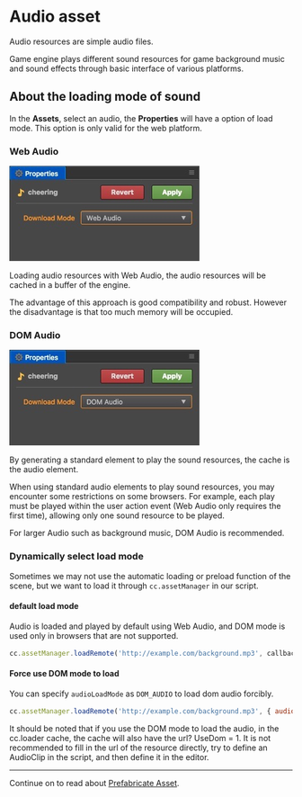 # Audio asset

Audio resources are simple audio files.

Game engine plays different sound resources for game background music and sound effects through basic interface of various platforms.

## About the loading mode of sound

In the **Assets**, select an audio, the **Properties** will have a option of load mode. This option is only valid for the web platform.

### Web Audio

![web_audio.png](atlas/web_audio.png)

Loading audio resources with Web Audio, the audio resources will be cached in a buffer of the engine.

The advantage of this approach is good compatibility and robust. However the disadvantage is that too much memory will be occupied.

### DOM Audio

![dom_audio.png](atlas/dom_audio.png)

By generating a standard element to play the sound resources, the cache is the audio element.

When using standard audio elements to play sound resources, you may encounter some restrictions on some browsers. For example, each play must be played within the user action event (Web Audio only requires the first time), allowing only one sound resource to be played.

For larger Audio such as background music, DOM Audio is recommended.

### Dynamically select load mode

Sometimes we may not use the automatic loading or preload function of the scene, but we want to load it through `cc.assetManager` in our script.

#### default load mode

Audio is loaded and played by default using Web Audio, and DOM mode is used only in browsers that are not supported.

```js
cc.assetManager.loadRemote('http://example.com/background.mp3', callback);
```

#### Force use DOM mode to load

You can specify `audioLoadMode` as `DOM_AUDIO` to load dom audio forcibly.

```js
cc.assetManager.loadRemote('http://example.com/background.mp3', { audioLoadMode: cc.AudioClip.LoadMode.DOM_AUDIO }, callback);
```

It should be noted that if you use the DOM mode to load the audio, in the cc.loader cache, the cache will also have the url? UseDom = 1. It is not recommended to fill in the url of the resource directly, try to define an AudioClip in the script, and then define it in the editor.

<hr>

Continue on to read about [Prefabricate Asset](prefab.md).